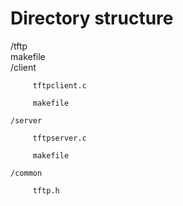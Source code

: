 # Directory structure
/tftp <br> 
      makefile <br> 
      /client
    
         tftpclient.c
         
         makefile 
         
    /server
    
         tftpserver.c
         
         makefile
         
    /common
    
         tftp.h
   
